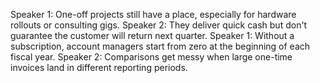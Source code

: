 Speaker 1: One-off projects still have a place, especially for hardware rollouts or consulting gigs.
Speaker 2: They deliver quick cash but don't guarantee the customer will return next quarter.
Speaker 1: Without a subscription, account managers start from zero at the beginning of each fiscal year.
Speaker 2: Comparisons get messy when large one-time invoices land in different reporting periods.
